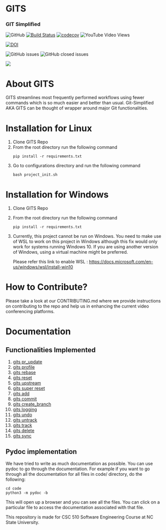 
# GITS 
### GIT Simplified

![GitHub](https://img.shields.io/github/license/harshitpatel96/GITS)
[![Build Status](https://travis-ci.com/harshitpatel96/GITS.svg?branch=master)](https://travis-ci.com/harshitpatel96/GITS)
[![codecov](https://codecov.io/gh/harshitpatel96/GITS/branch/master/graph/badge.svg?token=G6RG52G2YO)](https://codecov.io/gh/harshitpatel96/GITS/)
![YouTube Video Views](https://img.shields.io/youtube/views/6Y8_RQecnZ8?style=social)

[![DOI](https://zenodo.org/badge/295480790.svg)](https://zenodo.org/badge/latestdoi/295480790)

![GitHub issues](https://img.shields.io/github/issues/harshitpatel96/GITS)
![GitHub closed issues](https://img.shields.io/github/issues-closed/harshitpatel96/GITS)

[![](https://img.youtube.com/vi/6Y8_RQecnZ8/hqdefault.jpg)](https://youtu.be/6Y8_RQecnZ8 "GITS demo")

# About GITS
GITS streamlines most frequently performed workflows using fewer commands which is so much easier and better than usual.
Git-Simplified AKA GITS can be thought of wrapper around major Git functionalities.

# Installation for Linux
1. Clone GITS Repo
2. From the root directory run the following command
    ```
    pip install -r requirements.txt
    ```
3. Go to configurations directory and run the following command
    ```
    bash project_init.sh
    ```
   
# Installation for Windows
1. Clone GITS Repo
2. From the root directory run the following command
    ```
    pip install -r requirements.txt
    ```
3. Currently, this project cannot be run on Windows. You need to make use of WSL to work on this project in Windows 
although this fix would only work for systems running Windows 10. If you are using another version of Windows, using a 
virtual machine might be preferred.

    Please refer this link to enable WSL : https://docs.microsoft.com/en-us/windows/wsl/install-win10

# How to Contribute?
Please take a look at our CONTRIBUTING.md where we provide instructions on contributing to the repo and help us in enhancing the current video conferencing platforms.

# Documentation
## Functionalities Implemented
1. [gits pr_update](https://github.com/harshitpatel96/GITS/blob/master/docs/pr_update.md)
2. [gits profile](https://github.com/harshitpatel96/GITS/blob/master/docs/profile.md)
3. [gits rebase](https://github.com/harshitpatel96/GITS/blob/master/docs/rebase.md)
4. [gits reset](https://github.com/harshitpatel96/GITS/blob/master/docs/reset.md)
5. [gits upstream](https://github.com/harshitpatel96/GITS/blob/master/docs/upstream.md)
6. [gits super reset](https://github.com/harshitpatel96/GITS/blob/master/docs/super_reset.md)
7. [gits add](https://github.com/harshitpatel96/GITS/blob/master/docs/add.md)
8. [gits commit](https://github.com/harshitpatel96/GITS/blob/master/docs/commit.md)
9. [gits create_branch](https://github.com/harshitpatel96/GITS/blob/master/docs/create_branch.md)
10. [gits logging](https://github.com/harshitpatel96/GITS/blob/master/docs/logging.md)
11. [gits undo](https://github.com/harshitpatel96/GITS/blob/master/docs/undo.md)
12. [gits untrack](https://github.com/harshitpatel96/GITS/blob/master/docs/untrack.md)
13. [gits track](https://github.com/harshitpatel96/GITS/blob/master/docs/track.md)
14. [gits delete](https://github.com/harshitpatel96/GITS/blob/master/docs/delete.md)
15. [gits sync](https://github.com/harshitpatel96/GITS/blob/master/docs/sync.md)
## Pydoc implementation
We have tried to write as much documentation as possible. You can use pydoc to go through the documentation. 
For example if you want to go through all the documentation for all files in code/ directory, do the following: 

`cd code`<br>
`python3 -m pydoc -b `

This will open up a browser and you can see all the files. You can click on a particular file to access the 
documentation associated with that file.

This repository is made for CSC 510 Software Engineering Course at NC State University.


